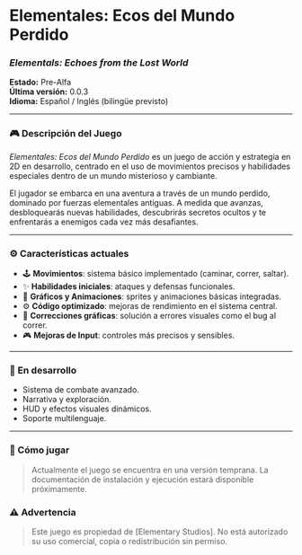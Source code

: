 # Elementales: Ecos del Mundo Perdido
### *Elementals: Echoes from the Lost World*

**Estado:** Pre-Alfa  
**Última versión:** 0.0.3  
**Idioma:** Español / Inglés (bilingüe previsto)

---

### 🎮 Descripción del Juego

*Elementales: Ecos del Mundo Perdido* es un juego de acción y estrategia en 2D en desarrollo, centrado en el uso de movimientos precisos y habilidades especiales dentro de un mundo misterioso y cambiante.

El jugador se embarca en una aventura a través de un mundo perdido, dominado por fuerzas elementales antiguas. A medida que avanzas, desbloquearás nuevas habilidades, descubrirás secretos ocultos y te enfrentarás a enemigos cada vez más desafiantes.

---

### ⚙️ Características actuales

- 🕹️ **Movimientos**: sistema básico implementado (caminar, correr, saltar).
- ✨ **Habilidades iniciales**: ataques y defensas funcionales.
- 🎨 **Gráficos y Animaciones**: sprites y animaciones básicas integradas.
- ⚙️ **Código optimizado**: mejoras de rendimiento en el sistema central.
- 🐞 **Correcciones gráficas**: solución a errores visuales como el bug al correr.
- 🎮 **Mejoras de Input**: controles más precisos y sensibles.

---

### 🚧 En desarrollo

- Sistema de combate avanzado.
- Narrativa y exploración.
- HUD y efectos visuales dinámicos.
- Soporte multilenguaje.

---

### 📂 Cómo jugar

> Actualmente el juego se encuentra en una versión temprana. La documentación de instalación y ejecución estará disponible próximamente.

### ⚠️ Advertencia

> Este juego es propiedad de [Elementary Studios]. No está autorizado su uso comercial, copia o redistribución sin permiso.
